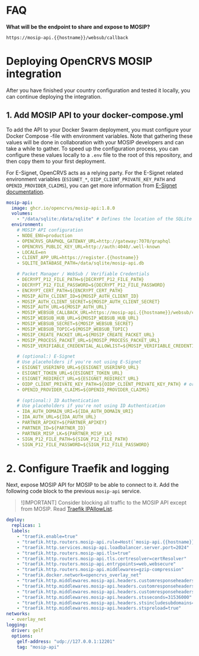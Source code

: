 # FAQ

**What will be the endpoint to share and expose to MOSIP?**

```
https://mosip-api.{{hostname}}/websub/callback
```

# Deploying OpenCRVS MOSIP integration

After you have finished your country configuration and tested it locally, you can continue deploying the integration.

## 1. Add MOSIP API to your docker-compose.yml

To add the API to your Docker Swarm deployment, you must configure your Docker Compose -file with environment variables. Note that gathering these values will be done in collaboration with your MOSIP developers and can take a while to gather. To speed up the configuration process, you can configure these values locally to a `.env` file to the root of this repository, and then copy them to your first deployment.

For E-Signet, OpenCRVS acts as a relying party. For the E-Signet related environment variables (`ESIGNET_*`, `OIDP_CLIENT_PRIVATE_KEY_PATH` and `OPENID_PROVIDER_CLAIMS`), you can get more information from [E-Signet documentation](https://docs.esignet.io/test/integration/relying-party).

```yml
mosip-api:
  image: ghcr.io/opencrvs/mosip-api:1.8.0
  volumes:
    - "/data/sqlite:/data/sqlite" # Defines the location of the SQLite database MOSIP API uses
  environment:
    # MOSIP API configuration
    - NODE_ENV=production
    - OPENCRVS_GRAPHQL_GATEWAY_URL=http://gateway:7070/graphql
    - OPENCRVS_PUBLIC_KEY_URL=http://auth:4040/.well-known
    - LOCALE=en
    - CLIENT_APP_URL=https://register.{{hostname}}
    - SQLITE_DATABASE_PATH=/data/sqlite/mosip-api.db

    # Packet Manager / WebSub / Verifiable Credentials
    - DECRYPT_P12_FILE_PATH=${DECRYPT_P12_FILE_PATH}
    - DECRYPT_P12_FILE_PASSWORD=${DECRYPT_P12_FILE_PASSWORD}
    - ENCRYPT_CERT_PATH=${ENCRYPT_CERT_PATH}
    - MOSIP_AUTH_CLIENT_ID=${MOSIP_AUTH_CLIENT_ID}
    - MOSIP_AUTH_CLIENT_SECRET=${MOSIP_AUTH_CLIENT_SECRET}
    - MOSIP_AUTH_URL=${MOSIP_AUTH_URL}
    - MOSIP_WEBSUB_CALLBACK_URL=https://mosip-api.{{hostname}}/websub/callback
    - MOSIP_WEBSUB_HUB_URL=${MOSIP_WEBSUB_HUB_URL}
    - MOSIP_WEBSUB_SECRET=${MOSIP_WEBSUB_SECRET}
    - MOSIP_WEBSUB_TOPIC=${MOSIP_WEBSUB_TOPIC}
    - MOSIP_CREATE_PACKET_URL=${MOSIP_CREATE_PACKET_URL}
    - MOSIP_PROCESS_PACKET_URL=${MOSIP_PROCESS_PACKET_URL}
    - MOSIP_VERIFIABLE_CREDENTIAL_ALLOWLIST=${MOSIP_VERIFIABLE_CREDENTIAL_ALLOWLIST}

    # (optional:) E-Signet
    # Use placeholders if you're not using E-Signet
    - ESIGNET_USERINFO_URL=${ESIGNET_USERINFO_URL}
    - ESIGNET_TOKEN_URL=${ESIGNET_TOKEN_URL}
    - ESIGNET_REDIRECT_URL=${ESIGNET_REDIRECT_URL}
    - OIDP_CLIENT_PRIVATE_KEY_PATH=${OIDP_CLIENT_PRIVATE_KEY_PATH} # or /dev/null
    - OPENID_PROVIDER_CLAIMS=${OPENID_PROVIDER_CLAIMS}

    # (optional:) ID Authentication
    # Use placeholders if you're not using ID Authentication
    - IDA_AUTH_DOMAIN_URI=${IDA_AUTH_DOMAIN_URI}
    - IDA_AUTH_URL=${IDA_AUTH_URL}
    - PARTNER_APIKEY=${PARTNER_APIKEY}
    - PARTNER_ID=${PARTNER_ID}
    - PARTNER_MISP_LK=${PARTNER_MISP_LK}
    - SIGN_P12_FILE_PATH=${SIGN_P12_FILE_PATH}
    - SIGN_P12_FILE_PASSWORD=${SIGN_P12_FILE_PASSWORD}
```

# 2. Configure Traefik and logging

Next, expose MOSIP API for MOSIP to be able to connect to it. Add the following code block to the previous `mosip-api` service.

> ![IMPORTANT]
> Consider blocking all traffic to the MOSIP API except from MOSIP. Read [Traefik IPAllowList](https://doc.traefik.io/traefik/middlewares/http/ipallowlist/).

```yml
deploy:
  replicas: 1
  labels:
    - "traefik.enable=true"
    - "traefik.http.routers.mosip-api.rule=Host(`mosip-api.{{hostname}}`)"
    - "traefik.http.services.mosip-api.loadbalancer.server.port=2024"
    - "traefik.http.routers.mosip-api.tls=true"
    - "traefik.http.routers.mosip-api.tls.certresolver=certResolver"
    - "traefik.http.routers.mosip-api.entrypoints=web,websecure"
    - "traefik.http.routers.mosip-api.middlewares=gzip-compression"
    - "traefik.docker.network=opencrvs_overlay_net"
    - "traefik.http.middlewares.mosip-api.headers.customresponseheaders.Pragma=no-cache"
    - "traefik.http.middlewares.mosip-api.headers.customresponseheaders.Cache-control=no-store"
    - "traefik.http.middlewares.mosip-api.headers.customresponseheaders.X-Robots-Tag=none"
    - "traefik.http.middlewares.mosip-api.headers.stsseconds=31536000"
    - "traefik.http.middlewares.mosip-api.headers.stsincludesubdomains=true"
    - "traefik.http.middlewares.mosip-api.headers.stspreload=true"
networks:
  - overlay_net
logging:
  driver: gelf
  options:
    gelf-address: "udp://127.0.0.1:12201"
    tag: "mosip-api"
```

